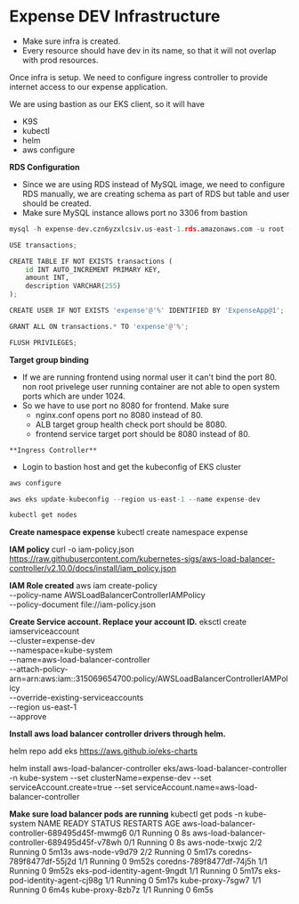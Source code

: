 # Expense DEV Infrastructure

- Make sure infra is created.
- Every resource should have dev in its name, so that it will not overlap with prod resources.

Once infra is setup. We need to configure ingress controller to provide internet access to our expense application.

We are using bastion as our EKS client, so it will have
- K9S
- kubectl
- helm
- aws configure


**RDS Configuration**
- Since we are using RDS instead of MySQL image, we need to configure RDS manually, we are creating schema as part of RDS but table and user should be created.
- Make sure MySQL instance allows port no 3306 from bastion

```python
mysql -h expense-dev.czn6yzxlcsiv.us-east-1.rds.amazonaws.com -u root -pExpenseApp1
```

```python
USE transactions;
```

```python
CREATE TABLE IF NOT EXISTS transactions (
    id INT AUTO_INCREMENT PRIMARY KEY,
    amount INT,
    description VARCHAR(255)
);
```

```python
CREATE USER IF NOT EXISTS 'expense'@'%' IDENTIFIED BY 'ExpenseApp@1';
```

```python
GRANT ALL ON transactions.* TO 'expense'@'%';
```

```python
FLUSH PRIVILEGES;
```



**Target group binding**

- If we are running frontend using normal user it can't bind the port 80. non root privelege user running container are not able to open system ports which are under 1024.
- So we have to use port no 8080 for frontend. Make sure
    * nginx.conf opens port no 8080 instead of 80.
    * ALB target group health check port should be 8080.
    * frontend service target port should be 8080 instead of 80.


`**Ingress Controller**`
- Login to bastion host and get the kubeconfig of EKS cluster

```python
aws configure
```

```python
aws eks update-kubeconfig --region us-east-1 --name expense-dev
```

```python
kubectl get nodes
```


**Create namespace expense**
kubectl create namespace expense

**IAM policy**
curl -o iam-policy.json https://raw.githubusercontent.com/kubernetes-sigs/aws-load-balancer-controller/v2.10.0/docs/install/iam_policy.json

**IAM Role created**
aws iam create-policy \
    --policy-name AWSLoadBalancerControllerIAMPolicy \
    --policy-document file://iam-policy.json

**Create Service account. Replace your account ID.**
eksctl create iamserviceaccount \
--cluster=expense-dev \
--namespace=kube-system \
--name=aws-load-balancer-controller \
--attach-policy-arn=arn:aws:iam::315069654700:policy/AWSLoadBalancerControllerIAMPolicy \
--override-existing-serviceaccounts \
--region us-east-1 \
--approve

**Install aws load balancer controller drivers through helm.**

helm repo add eks https://aws.github.io/eks-charts

helm install aws-load-balancer-controller eks/aws-load-balancer-controller -n kube-system --set clusterName=expense-dev --set serviceAccount.create=true --set serviceAccount.name=aws-load-balancer-controller

**Make sure load balancer pods are running**
kubectl get pods -n kube-system
NAME                                            READY   STATUS    RESTARTS   AGE
aws-load-balancer-controller-689495d45f-mwmg6   0/1     Running   0          8s
aws-load-balancer-controller-689495d45f-v78wh   0/1     Running   0          8s
aws-node-txwjc                                  2/2     Running   0          5m13s
aws-node-v9d79                                  2/2     Running   0          5m17s
coredns-789f8477df-55j2d                        1/1     Running   0          9m52s
coredns-789f8477df-74j5h                        1/1     Running   0          9m52s
eks-pod-identity-agent-9ngdt                    1/1     Running   0          5m17s
eks-pod-identity-agent-cj98g                    1/1     Running   0          5m17s
kube-proxy-7sgw7                                1/1     Running   0          6m4s
kube-proxy-8zb7z                                1/1     Running   0          6m5s